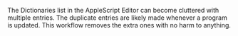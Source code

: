The Dictionaries list in the AppleScript Editor can become cluttered with multiple entries. The duplicate entries are likely made whenever a program is updated. This workflow removes the extra ones with no harm to anything.
